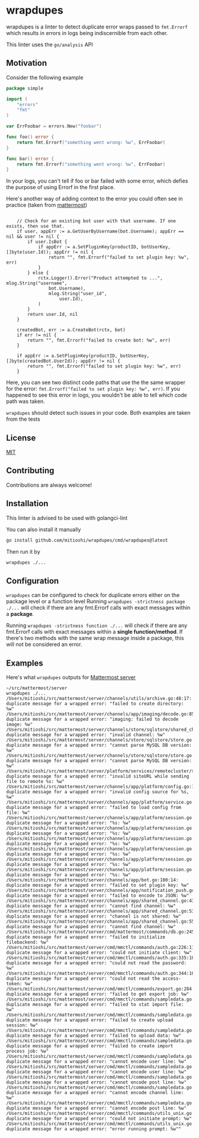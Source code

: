 
# wrapdupes

wrapdupes is a linter to detect duplicate error wraps passed to `fmt.Errorf` which results in errors in logs being indiscernible from each other.

This linter uses the `go/analysis` API

## Motivation

Consider the following example
```go
package simple

import (
	"errors"
	"fmt"
)

var ErrFoobar = errors.New("foobar")

func foo() error {
	return fmt.Errorf("something went wrong: %w", ErrFoobar)
}

func bar() error {
	return fmt.Errorf("something went wrong: %w", ErrFoobar)
}
```
In your logs, you can't tell if foo or bar failed with some error, which defies the purpose of using Errorf in the first place.

Here's another way of adding context to the error you could often see in practice (taken from [mattermost](https://github.com/mattermost/mattermost/blob/v9.4.2/server/channels/app/bot.go#L75))
```

	// Check for an existing bot user with that username. If one exists, then use that.
	if user, appErr := a.GetUserByUsername(bot.Username); appErr == nil && user != nil {
		if user.IsBot {
			if appErr := a.SetPluginKey(productID, botUserKey, []byte(user.Id)); appErr != nil {
				return "", fmt.Errorf("failed to set plugin key: %w", err)
			}
		} else {
			rctx.Logger().Error("Product attempted to ...", mlog.String("username",
				bot.Username),
				mlog.String("user_id",
					user.Id),
			)
		}
		return user.Id, nil
	}

	createdBot, err := a.CreateBot(rctx, bot)
	if err != nil {
		return "", fmt.Errorf("failed to create bot: %w", err)
	}

	if appErr := a.SetPluginKey(productID, botUserKey, []byte(createdBot.UserId)); appErr != nil {
		return "", fmt.Errorf("failed to set plugin key: %w", err)
	}
```
Here, you can see two distinct code paths that use the the same wrapper for the error: `fmt.Errorf("failed to set plugin key: %w", err)`. If you happened to see this error in logs, you wouldn't be able to tell which code path was taken.

`wrapdupes` should detect such issues in your code.
Both examples are taken from the tests



## License

[MIT](https://choosealicense.com/licenses/mit/)


## Contributing

Contributions are always welcome!



## Installation

This linter is advised to be used with golangci-lint

You can also install it manually
```bash
go install github.com/mitioshi/wrapdupes/cmd/wrapdupes@latest
```
Then run it by
```bash
wrapdupes ./...
```
## Configuration

`wrapdupes` can be configured to check for duplicate errors either on the package level or a function level
Running `wrapdupes -strictness package ./...` will check if there are any fmt.Errorf calls with exact messages within a **package**.

Running `wrapdupes -strictness function ./...` will check if there are any fmt.Errorf calls with exact messages within a **single function/method**.
If there's two methods with the same wrap message inside a package, this will not be considered an error.

## Examples
Here's what `wrapdupes` outputs for [Mattermost server](https://github.com/mattermost/mattermost/tree/v9.4.2/server)
```
~/src/mattermost/server
wrapdupes ./...
/Users/mitioshi/src/mattermost/server/channels/utils/archive.go:48:17: duplicate message for a wrapped error: "failed to create directory: %w"
/Users/mitioshi/src/mattermost/server/channels/app/imaging/decode.go:85:24: duplicate message for a wrapped error: "imaging: failed to decode image: %w"
/Users/mitioshi/src/mattermost/server/channels/store/sqlstore/shared_channel_store.go:334:15: duplicate message for a wrapped error: "invalid channel: %w"
/Users/mitioshi/src/mattermost/server/channels/store/sqlstore/store.go:1227:18: duplicate message for a wrapped error: "cannot parse MySQL DB version: %w"
/Users/mitioshi/src/mattermost/server/channels/store/sqlstore/store.go:1231:18: duplicate message for a wrapped error: "cannot parse MySQL DB version: %w"
/Users/mitioshi/src/mattermost/server/platform/services/remotecluster/sendprofileImage.go:99:10: duplicate message for a wrapped error: "invalid siteURL while sending file to remote %s: %w"
/Users/mitioshi/src/mattermost/server/channels/app/platform/config.go:157:10: duplicate message for a wrapped error: "invalid config source for %s, %w"
/Users/mitioshi/src/mattermost/server/channels/app/platform/service.go:161:16: duplicate message for a wrapped error: "failed to load config from file: %w"
/Users/mitioshi/src/mattermost/server/channels/app/platform/session.go:162:11: duplicate message for a wrapped error: "%s: %w"
/Users/mitioshi/src/mattermost/server/channels/app/platform/session.go:183:10: duplicate message for a wrapped error: "%s: %w"
/Users/mitioshi/src/mattermost/server/channels/app/platform/session.go:187:10: duplicate message for a wrapped error: "%s: %w"
/Users/mitioshi/src/mattermost/server/channels/app/platform/session.go:191:10: duplicate message for a wrapped error: "%s: %w"
/Users/mitioshi/src/mattermost/server/channels/app/platform/session.go:252:10: duplicate message for a wrapped error: "%s: %w"
/Users/mitioshi/src/mattermost/server/channels/app/platform/session.go:259:12: duplicate message for a wrapped error: "%s: %w"
/Users/mitioshi/src/mattermost/server/channels/app/bot.go:100:14: duplicate message for a wrapped error: "failed to set plugin key: %w"
/Users/mitioshi/src/mattermost/server/channels/app/notification_push.go:482:10: duplicate message for a wrapped error: "failed to encode to JSON: %w"
/Users/mitioshi/src/mattermost/server/channels/app/shared_channel.go:43:10: duplicate message for a wrapped error: "cannot find channel: %w"
/Users/mitioshi/src/mattermost/server/channels/app/shared_channel.go:53:11: duplicate message for a wrapped error: "channel is not shared: %w"
/Users/mitioshi/src/mattermost/server/channels/app/shared_channel.go:55:10: duplicate message for a wrapped error: "cannot find channel: %w"
/Users/mitioshi/src/mattermost/server/cmd/mattermost/commands/db.go:245:10: duplicate message for a wrapped error: "failed to initialize filebackend: %w"
/Users/mitioshi/src/mattermost/server/cmd/mmctl/commands/auth.go:226:11: duplicate message for a wrapped error: "could not initiate client: %w"
/Users/mitioshi/src/mattermost/server/cmd/mmctl/commands/auth.go:335:10: duplicate message for a wrapped error: "could not read the password: %w"
/Users/mitioshi/src/mattermost/server/cmd/mmctl/commands/auth.go:344:10: duplicate message for a wrapped error: "could not read the access-token: %w"
/Users/mitioshi/src/mattermost/server/cmd/mmctl/commands/export.go:284:10: duplicate message for a wrapped error: "failed to get export job: %w"
/Users/mitioshi/src/mattermost/server/cmd/mmctl/commands/sampledata.go:86:10: duplicate message for a wrapped error: "failed to stat import file: %w"
/Users/mitioshi/src/mattermost/server/cmd/mmctl/commands/sampledata.go:102:10: duplicate message for a wrapped error: "failed to create upload session: %w"
/Users/mitioshi/src/mattermost/server/cmd/mmctl/commands/sampledata.go:110:10: duplicate message for a wrapped error: "failed to upload data: %w"
/Users/mitioshi/src/mattermost/server/cmd/mmctl/commands/sampledata.go:123:10: duplicate message for a wrapped error: "failed to create import process job: %w"
/Users/mitioshi/src/mattermost/server/cmd/mmctl/commands/sampledata.go:309:11: duplicate message for a wrapped error: "cannot encode user line: %w"
/Users/mitioshi/src/mattermost/server/cmd/mmctl/commands/sampledata.go:317:11: duplicate message for a wrapped error: "cannot encode user line: %w"
/Users/mitioshi/src/mattermost/server/cmd/mmctl/commands/sampledata.go:353:12: duplicate message for a wrapped error: "cannot encode post line: %w"
/Users/mitioshi/src/mattermost/server/cmd/mmctl/commands/sampledata.go:369:11: duplicate message for a wrapped error: "cannot encode channel line: %w"
/Users/mitioshi/src/mattermost/server/cmd/mmctl/commands/sampledata.go:387:12: duplicate message for a wrapped error: "cannot encode post line: %w"
/Users/mitioshi/src/mattermost/server/cmd/mmctl/commands/utils_unix.go:70:10: duplicate message for a wrapped error: "could not initiate prompt: %w"
/Users/mitioshi/src/mattermost/server/cmd/mmctl/commands/utils_unix.go:74:10: duplicate message for a wrapped error: "error running prompt: %w""
```

